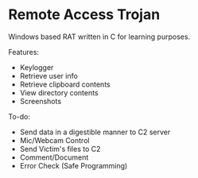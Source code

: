 # Remote Access Trojan

Windows based RAT written in C for learning purposes.

Features:
- Keylogger
- Retrieve user info
- Retrieve clipboard contents
- View directory contents
- Screenshots


To-do:
- Send data in a digestible manner to C2 server
- Mic/Webcam Control
- Send Victim's files to C2
- Comment/Document
- Error Check (Safe Programming)
